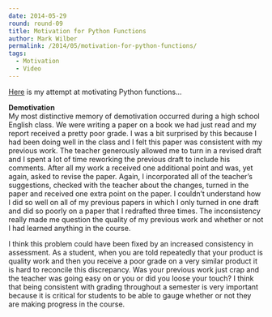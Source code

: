 ```yaml
---
date: 2014-05-29
round: round-09
title: Motivation for Python Functions
author: Mark Wilber
permalink: /2014/05/motivation-for-python-functions/
tags:
  - Motivation
  - Video
---
```

[Here][1] is my attempt at motivating Python functions&#8230;

**Demotivation**  
My most distinctive memory of demotivation occurred during a high school English class. We were writing a paper on a book we had just read and my report received a pretty poor grade. I was a bit surprised by this because I had been doing well in the class and I felt this paper was consistent with my previous work. The teacher generously allowed me to turn in a revised draft and I spent a lot of time reworking the previous draft to include his comments. After all my work a received one additional point and was, yet again, asked to revise the paper. Again, I incorporated all of the teacher&#8217;s suggestions, checked with the teacher about the changes, turned in the paper and received one extra point on the paper. I couldn&#8217;t understand how I did so well on all of my previous papers in which I only turned in one draft and did so poorly on a paper that I redrafted three times. The inconsistency really made me question the quality of my previous work and whether or not I had learned anything in the course.

I think this problem could have been fixed by an increased consistency in assessment. As a student, when you are told repeatedly that your product is quality work and then you receive a poor grade on a very similar product it is hard to reconcile this discrepancy. Was your previous work just crap and the teacher was going easy on or you or did you loose your touch? I think that being consistent with grading throughout a semester is very important because it is critical for students to be able to gauge whether or not they are making progress in the course.

 [1]: https://www.youtube.com/watch?v=f0kp6HWC2x0&feature=youtu.be
